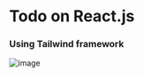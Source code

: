 # Todo on React.js

### Using Tailwind framework

![image](https://user-images.githubusercontent.com/58516932/167605957-c68e32f4-1ede-4768-bb9e-821294ce4409.png)

